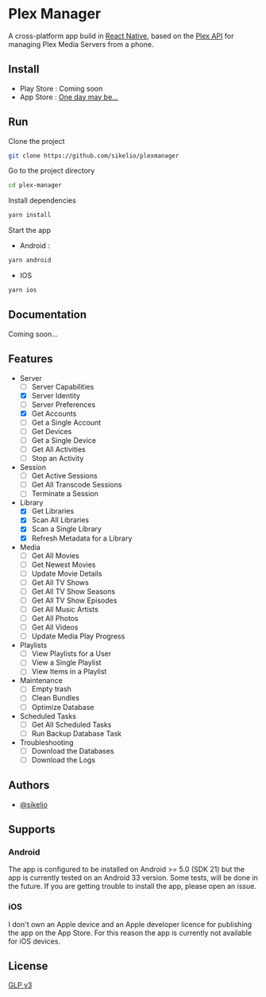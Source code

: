 
# Plex Manager

A cross-platform app build in [React Native](https://reactnative.dev/), based on the [Plex API](https://www.plexopedia.com/plex-media-server/api/) for managing Plex Media Servers from a phone.
## Install

- Play Store : Coming soon
- App Store : [One day may be...](#ios)
## Run

Clone the project

```bash
git clone https://github.com/sikelio/plexmanager
```

Go to the project directory

```bash
cd plex-manager
```

Install dependencies

```bash
yarn install
```

Start the app

- Android :
```bash
yarn android
```

- IOS
```bash
yarn ios
```

## Documentation

Coming soon...

## Features

- Server
    - [ ] Server Capabilities
    - [X] Server Identity
    - [ ] Server Preferences
    - [X] Get Accounts
    - [ ] Get a Single Account
    - [ ] Get Devices
    - [ ] Get a Single Device
    - [ ] Get All Activities
    - [ ] Stop an Activity
- Session
    - [ ] Get Active Sessions
    - [ ] Get All Transcode Sessions
    - [ ] Terminate a Session
- Library
    - [X] Get Libraries
    - [X] Scan All Libraries
    - [X] Scan a Single Library
    - [X] Refresh Metadata for a Library
- Media
    - [ ] Get All Movies
    - [ ] Get Newest Movies
    - [ ] Update Movie Details
    - [ ] Get All TV Shows
    - [ ] Get All TV Show Seasons
    - [ ] Get All TV Show Episodes
    - [ ] Get All Music Artists
    - [ ] Get All Photos
    - [ ] Get All Videos
    - [ ] Update Media Play Progress
- Playlists
    - [ ] View Playlists for a User
    - [ ] View a Single Playlist
    - [ ] View Items in a Playlist
- Maintenance
    - [ ] Empty trash
    - [ ] Clean Bundles
    - [ ] Optimize Database
- Scheduled Tasks
    - [ ] Get All Scheduled Tasks
    - [ ] Run Backup Database Task
- Troubleshooting
    - [ ] Download the Databases
    - [ ] Download the Logs

## Authors

- [@sikelio](https://www.github.com/sikelio)

## Supports

### Android
The app is configured to be installed on Android >= 5.0 (SDK 21) but the app is currently tested on an Android 33 version. Some tests, will be done in the future. If you are getting trouble to install the app, please open an issue.

### iOS
I don't own an Apple device and an Apple developer licence for publishing the app on the App Store. For this reason the app is currently not available for iOS devices.
## License

[GLP v3](https://choosealicense.com/licenses/gpl-3.0/)
